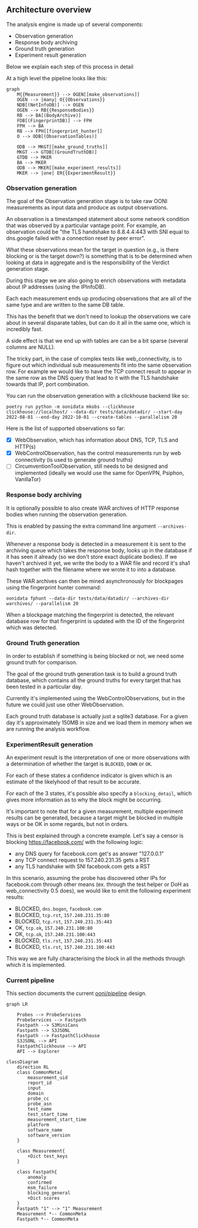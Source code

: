## Architecture overview

The analysis engine is made up of several components:

- Observation generation
- Response body archiving
- Ground truth generation
- Experiment result generation

Below we explain each step of this process in detail

At a high level the pipeline looks like this:

```mermaid
graph
    M{{Measurement}} --> OGEN[[make_observations]]
    OGEN --> |many| O{{Observations}}
    NDB[(NetInfoDB)] --> OGEN
    OGEN --> RB{{ResponseBodies}}
    RB --> BA[(BodyArchive)]
    FDB[(FingerprintDB)] --> FPH
    FPH --> BA
    RB --> FPH[[fingerprint_hunter]]
    O --> ODB[(ObservationTables)]

    ODB --> MKGT[[make_ground_truths]]
    MKGT --> GTDB[(GroundTruthDB)]
    GTDB --> MKER
    BA --> MKER
    ODB --> MKER[[make_experiment_results]]
    MKER --> |one| ER{{ExperimentResult}}
```

### Observation generation

The goal of the Observation generation stage is to take raw OONI measurements
as input data and produce as output observations.

An observation is a timestamped statement about some network condition that was
observed by a particular vantage point. For example, an observation could be
"the TLS handshake to 8.8.4.4:443 with SNI equal to dns.google failed with
a connection reset by peer error".

What these observations mean for the
target in question (e.g., is there blocking or is the target down?) is something
that is to be determined when looking at data in aggregate and is the
responsibility of the Verdict generation stage.

During this stage we are also going to enrich observations with metadata about
IP addresses (using the IPInfoDB).

Each each measurement ends up producing observations that are all of the same
type and are written to the same DB table.

This has the benefit that we don't need to lookup the observations we care about
in several disparate tables, but can do it all in the same one, which is
incredibly fast.

A side effect is that we end up with tables are can be a bit sparse (several
columns are NULL).

The tricky part, in the case of complex tests like web_connectivity, is to
figure out which individual sub measurements fit into the same observation row.
For example we would like to have the TCP connect result to appear in the same
row as the DNS query that lead to it with the TLS handshake towards that IP,
port combination.

You can run the observation generation with a clickhouse backend like so:

```
poetry run python -m oonidata mkobs --clickhouse clickhouse://localhost/ --data-dir tests/data/datadir/ --start-day 2022-08-01 --end-day 2022-10-01 --create-tables --parallelism 20
```

Here is the list of supported observations so far:

- [x] WebObservation, which has information about DNS, TCP, TLS and HTTP(s)
- [x] WebControlObservation, has the control measurements run by web connectivity (is used to generate ground truths)
- [ ] CircumventionToolObservation, still needs to be designed and implemented
      (ideally we would use the same for OpenVPN, Psiphon, VanillaTor)

### Response body archiving

It is optionally possible to also create WAR archives of HTTP response bodies
when running the observation generation.

This is enabled by passing the extra command line argument `--archives-dir`.

Whenever a response body is detected in a measurement it is sent to the
archiving queue which takes the response body, looks up in the database if it
has seen it already (so we don't store exact duplicate bodies).
If we haven't archived it yet, we write the body to a WAR file and record it's
sha1 hash together with the filename where we wrote it to into a database.

These WAR archives can then be mined asynchronously for blockpages using the
fingerprint hunter command:

```
oonidata fphunt --data-dir tests/data/datadir/ --archives-dir warchives/ --parallelism 20
```

When a blockpage matching the fingerprint is detected, the relevant database row
for that fingerprint is updated with the ID of the fingerprint which was
detected.

### Ground Truth generation

In order to establish if something is being blocked or not, we need some ground truth for comparison.

The goal of the ground truth generation task is to build a ground truth
database, which contains all the ground truths for every target that has been
tested in a particular day.

Currently it's implemented using the WebControlObservations, but in the future
we could just use other WebObservation.

Each ground truth database is actually just a sqlite3 database. For a given day
it's approximately 150MB in size and we load them in memory when we are running
the analysis workflow.

### ExperimentResult generation

An experiment result is the interpretation of one or more observations with a
determination of whether the target is `BLOCKED`, `DOWN` or `OK`.

For each of these states a confidence indicator is given which is an estimate of the
likelyhood of that result to be accurate.

For each of the 3 states, it's possible also specify a `blocking_detail`, which
gives more information as to why the block might be occurring.

It's important to note that for a given measurement, multiple experiment results
can be generated, because a target might be blocked in multiple ways or be OK in
some regards, but not in orders.

This is best explained through a concrete example. Let's say a censor is
blocking https://facebook.com/ with the following logic:

- any DNS query for facebook.com get's as answer "127.0.0.1"
- any TCP connect request to 157.240.231.35 gets a RST
- any TLS handshake with SNI facebook.com gets a RST

In this scenario, assuming the probe has discovered other IPs for facebook.com
through other means (ex. through the test helper or DoH as web_connectivity 0.5
does), we would like to emit the following experiment results:

- BLOCKED, `dns.bogon`, `facebook.com`
- BLOCKED, `tcp.rst`, `157.240.231.35:80`
- BLOCKED, `tcp.rst`, `157.240.231.35:443`
- OK, `tcp.ok`, `157.240.231.100:80`
- OK, `tcp.ok`, `157.240.231.100:443`
- BLOCKED, `tls.rst`, `157.240.231.35:443`
- BLOCKED, `tls.rst`, `157.240.231.100:443`

This way we are fully characterising the block in all the methods through which
it is implemented.

### Current pipeline

This section documents the current [ooni/pipeline](https://github.com/ooni/pipeline)
design.

```mermaid
graph LR

    Probes --> ProbeServices
    ProbeServices --> Fastpath
    Fastpath --> S3MiniCans
    Fastpath --> S3JSONL
    Fastpath --> FastpathClickhouse
    S3JSONL --> API
    FastpathClickhouse --> API
    API --> Explorer
```

```mermaid
classDiagram
    direction RL
    class CommonMeta{
        measurement_uid
        report_id
        input
        domain
        probe_cc
        probe_asn
        test_name
        test_start_time
        measurement_start_time
        platform
        software_name
        software_version
    }

    class Measurement{
        +Dict test_keys
    }

    class Fastpath{
        anomaly
        confirmed
        msm_failure
        blocking_general
        +Dict scores
    }
    Fastpath "1" --> "1" Measurement
    Measurement *-- CommonMeta
    Fastpath *-- CommonMeta
```
